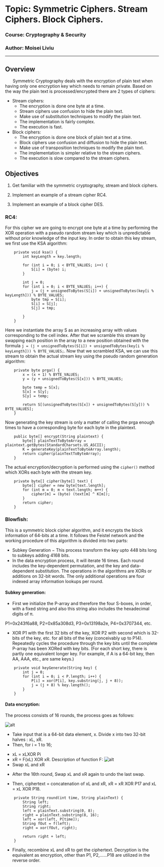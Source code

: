 # Topic: Symmetric Ciphers. Stream Ciphers. Block Ciphers.

### Course: Cryptography & Security

### Author: Moisei Liviu

---

## Overview

&ensp;&ensp;&ensp; Symmetric Cryptography deals with the encryption of plain text when having only one encryption key which needs to remain private. Based on the way the plain text is processed/encrypted there are 2 types of ciphers:

- Stream ciphers:
    - The encryption is done one byte at a time.
    - Stream ciphers use confusion to hide the plain text.
    - Make use of substitution techniques to modify the plain text.
    - The implementation is fairly complex.
    - The execution is fast.
- Block ciphers:
    - The encryption is done one block of plain text at a time.
    - Block ciphers use confusion and diffusion to hide the plain text.
    - Make use of transposition techniques to modify the plain text.
    - The implementation is simpler relative to the stream ciphers.
    - The execution is slow compared to the stream ciphers.

## Objectives

1. Get familiar with the symmetric cryptography, stream and block ciphers.

2. Implement an example of a stream cipher RC4.

3. Implement an example of a block cipher DES.

### RC4:

For this cipher we are going to encrypt one byte at a time by performing the XOR operation with a pseudo random stream key which is unpredictable without prior knowledge of the input key. In order to obtain this key stream, we first use the KSA algorithm:
```
    private void ksa() {
        int keyLength = key.length;

        for (int i = 0; i < BYTE_VALUES; i++) {
            S[i] = (byte) i;
        }

        int j = 0;
        for (int i = 0; i < BYTE_VALUES; i++) {
            j = (j + unsignedToBytes(S[i]) + unsignedToBytes(key[i % keyLength])) % BYTE_VALUES;
            byte tmp = S[i];
            S[i] = S[j];
            S[j] = tmp;

        }
    }
```

Here we instantiate the array S as an increasing array with values corresponding to the cell index. After that we scramble this stream by swapping each position in the array to a new position obtained with the formula `j = (j + unsignedToBytes(S[i]) + unsignedToBytes(key[i % keyLength])) % BYTE_VALUES;`. Now that we scrambled KSA, we can use this stream to obtain the actual stream key using the pseudo random generation algorithm:
```
    private byte prga() {
        x = (x + 1) % BYTE_VALUES;
        y = (y + unsignedToBytes(S[x])) % BYTE_VALUES;

        byte temp = S[x];
        S[x] = S[y];
        S[y] = temp;

        return S[(unsignedToBytes(S[x]) + unsignedToBytes(S[y])) % BYTE_VALUES];
    }
```

Now generating the key stream is only a matter of calling the prga enough times to have a corresponding byte for each byte in the plaintext.
```
    public byte[] encrypt(String plaintext) {
        byte[] plainTextToByteArray = plaintext.getBytes(StandardCharsets.US_ASCII);
        K = generateKey(plainTextToByteArray.length);
        return cipher(plainTextToByteArray);
    }
```

The actual encryption/decryption is performed using the `cipher()` method which XORs each byte with the stream key.
```
    private byte[] cipher(byte[] text) {
        byte[] cipher = new byte[text.length];
        for (int m = 0; m < text.length; m++) {
            cipher[m] = (byte) (text[m] ^ K[m]);
        }
        return cipher;
    }
```

### Blowfish:

This is a symmetric block cipher algorithm, and it encrypts the block information of 64-bits at a time. It follows the Feistel network and the working procedure of this algorithm is divided into two parts:
* Subkey Generation − This process transform the key upto 448 bits long to subkeys adding 4168 bits.
* In the data encryption process, it will iterate 16 times. Each round includes the key-dependent permutation, and the key and data-dependent substitution. The operations in the algorithms are XORs or additions on 32-bit words. The only additional operations are four indexed array information lookups per round.

#### Subkey generation:

* First we initialize the P-array and therefore the four S-boxes, in order, with a fixed string and also this string also includes the hexadecimal digits of π.

P1=0x243f6a88, P2=0x85a308d3, P3=0x13198a2e, P4=0x3707344, etc.

* XOR P1 with the first 32 bits of the key, XOR P2 with second which is 32-bits of the key, etc. for all bits of the key (conceivably up to P14). Repeatedly cycles the procedure through the key bits until the complete P-array has been XORed with key bits. (For each short key, there is partly one equivalent longer key. For example, if A is a 64-bit key, then AA, AAA, etc., are same keys.)
```
    private void keyGenerate(String key) {
        int j = 0;
        for (int i = 0; i < P.length; i++) {
            P[i] = xor(P[i], key.substring(j, j + 8));
            j = (j + 8) % key.length();
        }
    }
```

#### Data encryption:

The process consists of 16 rounds, the process goes as follows:

![alt](https://media.geeksforgeeks.org/wp-content/uploads/20190929211024/round-blowfish1.jpg)

* Take input that is a 64-bit data element, x. Divide x into two 32-bit halves : xL, xR.
* Then, for i = 1 to 16;

- xL = xLXOR Pi
- xR = F(xL) XOR xR. Description of function F:
![alt](https://media.geeksforgeeks.org/wp-content/uploads/20190929212325/F-blowfish.jpg)
- Swap xL and xR

* After the 16th round, Swap xL and xR again to undo the last swap.

* Then, ciphertext = concatenation of xL and xR, xR = xR XOR P17 and xL = xL XOR P18.

```
    private String round(int time, String plainText) {
        String left;
        String right;
        left = plainText.substring(0, 8);
        right = plainText.substring(8, 16);
        left = xor(left, P[time]);
        String fOut = f(left);
        right = xor(fOut, right);

        return right + left;
    }
```

* Finally, recombine xL and xR to get the ciphertext. Decryption is the equivalent as encryption, other than P1, P2,……P18 are utilized in the reverse order.